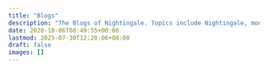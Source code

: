 ```yaml
---
title: "Blogs"
description: "The Blogs of Nightingale. Topics include Nightingale, monitoring, observability, and more."
date: 2020-10-06T08:49:55+00:00
lastmod: 2025-07-30T12:20:06+08:00
draft: false
images: []
---
```

